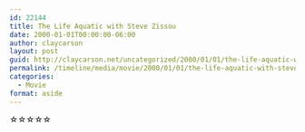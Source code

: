 ```yaml
---
id: 22144
title: The Life Aquatic with Steve Zissou
date: 2000-01-01T00:00:00-06:00
author: claycarson
layout: post
guid: http://claycarson.net/uncategorized/2000/01/01/the-life-aquatic-with-steve-zissou/
permalink: /timeline/media/movie/2000/01/01/the-life-aquatic-with-steve-zissou/
categories:
  - Movie
format: aside
---
```

<div class="media-details"></div>

<div class="media-creator"></div>

<div class="media-rating">☆☆☆☆☆</div>